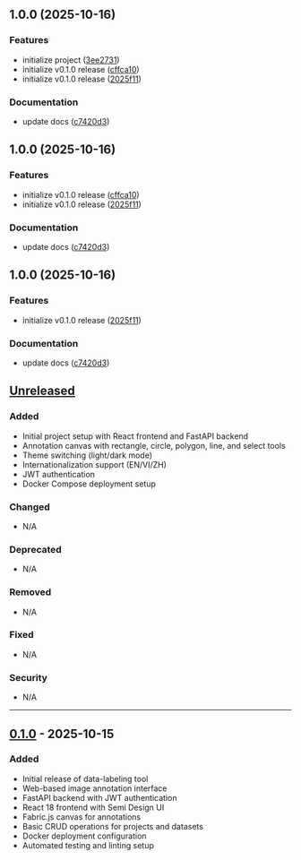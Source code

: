 ## 1.0.0 (2025-10-16)

### Features

* initialize project ([3ee2731](https://github.com/ptdevhk/data-labeling/commit/3ee2731181ef800f897f809d19808e57ba6ac613))
* initialize v0.1.0 release ([cffca10](https://github.com/ptdevhk/data-labeling/commit/cffca10158dc657386ddbbde9003d2a3b8813329))
* initialize v0.1.0 release ([2025f11](https://github.com/ptdevhk/data-labeling/commit/2025f11e7ee2f49239386c43f38a800654575436))

### Documentation

* update docs ([c7420d3](https://github.com/ptdevhk/data-labeling/commit/c7420d3b84fcab3615d813077869cb3382f03f3d))

## 1.0.0 (2025-10-16)

### Features

* initialize v0.1.0 release ([cffca10](https://github.com/ptdevhk/data-labeling/commit/cffca10158dc657386ddbbde9003d2a3b8813329))
* initialize v0.1.0 release ([2025f11](https://github.com/ptdevhk/data-labeling/commit/2025f11e7ee2f49239386c43f38a800654575436))

### Documentation

* update docs ([c7420d3](https://github.com/ptdevhk/data-labeling/commit/c7420d3b84fcab3615d813077869cb3382f03f3d))

## 1.0.0 (2025-10-16)

### Features

* initialize v0.1.0 release ([2025f11](https://github.com/ptdevhk/data-labeling/commit/2025f11e7ee2f49239386c43f38a800654575436))

### Documentation

* update docs ([c7420d3](https://github.com/ptdevhk/data-labeling/commit/c7420d3b84fcab3615d813077869cb3382f03f3d))

## [Unreleased]

### Added
- Initial project setup with React frontend and FastAPI backend
- Annotation canvas with rectangle, circle, polygon, line, and select tools
- Theme switching (light/dark mode)
- Internationalization support (EN/VI/ZH)
- JWT authentication
- Docker Compose deployment setup

### Changed
- N/A

### Deprecated
- N/A

### Removed
- N/A

### Fixed
- N/A

### Security
- N/A

---

## [0.1.0] - 2025-10-15

### Added
- Initial release of data-labeling tool
- Web-based image annotation interface
- FastAPI backend with JWT authentication
- React 18 frontend with Semi Design UI
- Fabric.js canvas for annotations
- Basic CRUD operations for projects and datasets
- Docker deployment configuration
- Automated testing and linting setup

[Unreleased]: https://github.com/yourusername/data-labeling/compare/v0.1.0...HEAD
[0.1.0]: https://github.com/yourusername/data-labeling/releases/tag/v0.1.0
